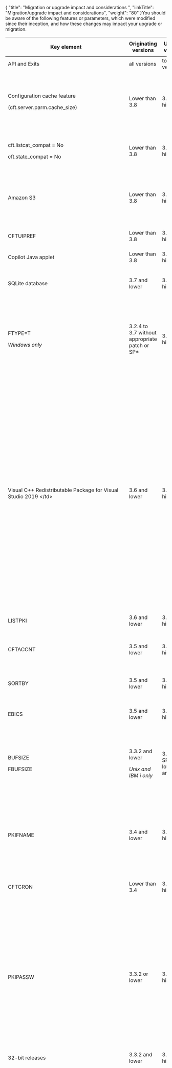 {
    "title": "Migration or upgrade impact and considerations ",
    "linkTitle": "Migration/upgrade impact and considerations",
    "weight": "80"
}You should be aware of the following features or parameters, which were modified since their inception, and how these changes may impact your upgrade or migration.

<table>
   <thead>
      <tr>
<th class="TableStyle-SynchTableStyle_interop-HeadE-Column1-Header1"><p>Key element</p>         </th>
<th class="TableStyle-SynchTableStyle_interop-HeadE-Column1-Header1">Originating versions         </th>
<th class="TableStyle-SynchTableStyle_interop-HeadE-Column1-Header1">Updated versions         </th>
<th class="TableStyle-SynchTableStyle_interop-HeadD-Column1-Header1">Description         </th>
      </tr>
   </thead>
   <tbody>
      <tr>
         <td>API and Exits         </td>
         <td>all versions         </td>
         <td>to any version         </td>
         <td>You must recompile any API or Exit programs that are used by Transfer CFT.         </td>
      </tr>
      <tr>
         <td><p>Configuration cache feature</p>
<p>(cft.server.parm.cache_size)</p>         </td>
         <td>Lower than 3.8         </td>
         <td>3.8 and higher         </td>
         <td><p><span id="parmcache"></span>The default value is now 5000 instead of zero, making the cache feature active by default.</p>
<p>This means that updates no longer occur dynamically; you can execute <code>RECONFIG </code>type<code>=PARMCACHE </code>or wait for a cache timeout as defined in <code>cft.server.parm.cache_timeout (60 seconds).</code></p>         </td>
      </tr>
      <tr>
         <td><p>cft.listcat_compat = No</p>
<p>cft.state_compat = No</p>         </td>
         <td>Lower than 3.8         </td>
         <td>3.8 and higher         </td>
         <td><p>Modified the default value for the <code>cft.listcat_compat </code>(lstcompat) and <code>  cft.state_compat     </code>(stacompat) parameters from YES to NO.</p>         </td>
      </tr>
      <tr>
         <td>Amazon S3         </td>
         <td>Lower than 3.8         </td>
         <td>3.8 and higher         </td>
         <td><p>When using Amazon S3, the default setting FACTION=VERIFY is no longer ignored.</p>
<p>If you would like to continue to have the same behavior of overwriting the file, please use FACTION=DELETE. Note, though, that the file is not available during the transfer.</p>         </td>
      </tr>
      <tr>
         <td>CFTUIPREF         </td>
         <td>Lower than 3.8         </td>
         <td>3.8 and higher         </td>
         <td>After an upgrade you may need to check user privileges for creating filters in the CFTUIPREF object.         </td>
      </tr>
      <tr>
         <td>Copilot Java applet         </td>
         <td>Lower than 3.8         </td>
         <td>3.8 and higher         </td>
         <td>The Copilot Java applet was removed from the product. Users are invited to use the Transfer CFT UI or Flow Manager for a graphical UI experience.         </td>
      </tr>
      <tr>
         <td>SQLite database         </td>
         <td>3.7 and lower         </td>
         <td>3.8 and higher         </td>
         <td><p>The CFTPARM object's PARTFNAM and PKIFNAME fields are obsolete for Windows, UNIX, and HP NonStop.</p>         </td>
      </tr>
      <tr>
         <td><p>FTYPE=T</p>
<p><em>Windows only</em></p>         </td>
         <td>3.2.4 to 3.7 without appropriate patch or SP*         </td>
         <td>3.8 and higher         </td>
         <td><p>On Windows systems, note the following difference when FTYPE=T.</p>
<ul>
<li>For versions 3.2.4 to 3.7 without the patch, an empty line terminated by a 1A character is transmitted.</li>
<li>Prior to 3.2.4 and for the versions with the SP or patch applied, an empty line terminated by a 1A character is not transmitted.</li>
</ul>
<p>*3.7 SP1 (patch), 3.3.2 SP8, 3.6 SP3, 3.8</p>         </td>
      </tr>
      <tr>
         <td>Visual C++ Redistributable Package for Visual Studio 2019
&lt;/td&gt;         </td>
         <td>3.6 and lower         </td>
         <td>3.7 and higher         </td>
         <td><p>Transfer CFT on Windows requires the <strong>Visual C++ Redistributable Package for Visual Studio 2019</strong> for proper functioning. This provides the necessary library files (DLL) for Transfer CFT.</p>
<p>You must install <code>vcredist_x64.exe</code> prior to installing or upgrading Transfer CFT.</p>
<p><strong>Issue</strong></p>
<p>If you perform an upgrade without first installing the Redistributable package, the runtime is not imported and Transfer CFT will not operate correctly. The following information displays in the <code>&lt;installdir&gt;/install.log</code> file:</p>
<p>Script stderr:</p>
<p>child killed: unknown signal</p>
<p> </p>
<p>Fail to import RUNTIME data.</p>
<p>Problem running post-install step. Installation may not complete correctly</p>
<p>Fail to import RUNTIME data.</p>
<p><strong>Corrective action</strong></p>
<ol>
<li>Install the Redistributable package.</li>
<li>From the <code>cmd </code>console, load the profile.</li>
<li>Import the runtime data by running the import command to complete the upgrade.</li>
<li>Check that the script executed correctly.</li>
</ol>         </td>
      </tr>
      <tr>
         <td>LISTPKI         </td>
         <td>3.6 and lower         </td>
         <td>3.7 and higher         </td>
         <td>To use the new LISTPKI format, copy the <code>dspcnf.xml</code> model file from <code>&lt;installdir&gt;/distrib/template/conf</code> to the <code>&lt;runtimedir&gt;/conf.</code>         </td>
      </tr>
      <tr>
         <td>CFTACCNT         </td>
         <td>3.5 and lower         </td>
         <td>3.6 and higher         </td>
         <td><p>Updated the documentation for the account file in v24 format. Please note the changes in field length as described in the CFTACCNT list.</p>         </td>
      </tr>
      <tr>
         <td>SORTBY         </td>
         <td>3.5 and lower         </td>
         <td>3.6 and higher         </td>
         <td><p>Catalog records are no longer displayed by IDTU. To have the same display as in previous versions, use the SORTBY parameter as follows:<br />
<code>listcat sortby=idtu</code></p>         </td>
      </tr>
      <tr>
         <td>EBICS         </td>
         <td>3.5 and lower         </td>
         <td>3.6 and higher         </td>
         <td><p>Use the Axway EBICS client. Please refer to the <a href="https://docs.axway.com/bundle/EBICSClient_10_allOS_en_HTML5/page/ebics_client_documentation_home.html">EBICS client documentation</a> for product details.</p>         </td>
      </tr>
      <tr>
         <td><p>BUFSIZE</p>
<p>FBUFSIZE</p>         </td>
         <td><p>3.3.2 and lower</p>
<p><em>Unix and IBM i only</em></p>         </td>
         <td><p>3.4, 3.6 SP2 and lower, 3.7 and 3.8</p>         </td>
         <td><p>A BUFSIZE or FBUFSIZE value greater than 32 kiB may lead to Transfer CFT failing to exchange messages between CFTTPRO and CFTTFIL.
If you have set a value higher than 32 kiB, please decrease it to 32768.</p>
<blockquote>
<p><strong>Note:</strong></p>
<p>As of 3.6 SP3, 3.8 SP1, and 3.9, the internal value limit is 32768.</p>
</blockquote>         </td>
      </tr>
      <tr>
         <td>PKIFNAME         </td>
         <td>3.4 and lower         </td>
         <td>3.5 and higher         </td>
         <td>You can no longer reference a certificate with the PKIFNAME format (<code>CFTPARM:PKIFNAME=TXT://certificate</code>).
<p>Previously, when implementing an integrated
PKI, the PKIFNAME parameter could indicate a flat-file database (<code>PKIFNAME=TXT://certificate</code>). If you were using this kind of file and then migrate, you must manually import all certificates into the PKI database.</p>         </td>
      </tr>
      <tr>
         <td>CFTCRON         </td>
         <td>Lower than 3.4         </td>
         <td>3.4 and higher         </td>
         <td>An upgrade from a version lower than Transfer CFT 3.4 to 3.4 or higher may fail due to an incorrect time syntax because the CFTCRON time syntax is checked when creating or editing a CFTCRON object.         </td>
      </tr>
      <tr>
         <td>PKIPASSW         </td>
         <td>3.3.2 or lower         </td>
         <td>3.4 and higher         </td>
         <td><p>Removed the PKIPASSW parameter from PKI commands (still available for CFTPARM).</p>
<blockquote>
<p><strong>Note:</strong></p>
<p>In earlier versions of Transfer CFT, the PKIPASSW parameter was used for encryption in the multiple PKI commands. This functionality is now replaced by the UCONF crypto.key_fname parameter.</p>
</blockquote>
<p><strong>Impact</strong></p>
<p>If you are using PKIEXT to export keys during a manual migration, you must use the same PKIPASSW (CFTPARM object) as was originally used to import the key. Using the same logic, to re-import a key that you extracted using PKIEXT, you require the same CFTPARM <a href="../../c_intro_userinterfaces/command_summary/parameter_intro/pkipassw">PKIPASSW</a>.</p>
<p>For information on exporting keys, please refer to <a href="../../transport_security_start_here/certificates/pkiutil_cli_intro/pkiext">Using PKIEXT</a>.</p>         </td>
      </tr>
      <tr>
         <td>32-bit releases         </td>
         <td>3.3.2 and lower         </td>
         <td>3.4 and higher         </td>
         <td>End of 32-bit version deliveries.         </td>
      </tr>
      <tr>
         <td>Some default values         </td>
         <td>3.3.2 and lower         </td>
         <td>3.4 and higher         </td>
         <td><p>Updated default values of the following parameters to optimize and standardize among platforms.</p>
<table>
<thead data-xmlns="">
      <tr>
<th class="TableStyle-SynchTableStyle_interop-HeadE-Column1-Header1">Object         </th>
<th class="TableStyle-SynchTableStyle_interop-HeadE-Column1-Header1">Parameter         </th>
<th class="TableStyle-SynchTableStyle_interop-HeadE-Column1-Header1">Old default         </th>
<th class="TableStyle-SynchTableStyle_interop-HeadD-Column1-Header1">New default         </th>
      </tr>
   </thead>
<tbody data-xmlns="">
      <tr>
         <td><p><strong>CFTPARM</strong></p>
<p> </p>
<p> </p>
<p> </p>
<p> </p>
<p> </p>
<p> </p>         </td>
         <td><p>MAXTRANS</p>         </td>
         <td><p>128 (Win), 256
(os400, unix, vms), 990 (z/OS)</p>         </td>
         <td><p>256</p>         </td>
      </tr>
      <tr>
         <td><p>MAXTASK</p>         </td>
         <td><p>1 (Win), 16
(os400, unix, vms), 400 (z/OS)</p>         </td>
         <td><p>8</p>         </td>
      </tr>
      <tr>
         <td><p>TRANTASK</p>         </td>
         <td><p>14 (z/OS), 16
(os400, unix, vms), 128 (win)</p>         </td>
         <td><p>3</p>         </td>
      </tr>
      <tr>
         <td><p>WAITTASK</p>         </td>
         <td><p>1441</p>         </td>
         <td><p>10</p>         </td>
      </tr>
      <tr>
         <td><p>SSLMTASK</p>         </td>
         <td><p>1 (Win), 16
(os400, unix, vms), 64 (z/OS)</p>         </td>
         <td><p>8</p>         </td>
      </tr>
      <tr>
         <td><p>SSLTTASK</p>         </td>
         <td><p>14 (z/OS), 16
(os400, unix, vms), 128 (win)</p>         </td>
         <td><p>3</p>         </td>
      </tr>
      <tr>
         <td><p>SSLWTASK</p>         </td>
         <td><p>1441</p>         </td>
         <td><p>10</p>         </td>
      </tr>
      <tr>
         <td><p>CFTNET</p>
<p> </p>         </td>
         <td><p>type</p>         </td>
         <td><p>x25</p>         </td>
         <td><p>TCP</p>         </td>
      </tr>
      <tr>
         <td><p>maxcnx</p>         </td>
         <td><p>32</p>         </td>
         <td><p>384</p>         </td>
      </tr>
      <tr>
         <td><p>CFTPROT type=PeSIT prof=ANY</p>         </td>
         <td><p>concat</p>         </td>
         <td><p>no</p>         </td>
         <td><p>yes</p>         </td>
      </tr>
      <tr>
         <td><p>multart</p>         </td>
         <td><p>no</p>         </td>
         <td><p>yes</p>         </td>
      </tr>
      <tr>
         <td><p>segment</p>         </td>
         <td><p>no</p>         </td>
         <td><p>yes</p>         </td>
      </tr>
      <tr>
         <td><p>rpacing</p>         </td>
         <td><p>36</p>         </td>
         <td><p>32767</p>         </td>
      </tr>
      <tr>
         <td><p>spacing</p>         </td>
         <td><p>36</p>         </td>
         <td><p>32767</p>         </td>
      </tr>
      <tr>
         <td><p>rrusize</p>         </td>
         <td><p>4056</p>         </td>
         <td><p>32750</p>         </td>
      </tr>
      <tr>
         <td><p>srusize</p>         </td>
         <td><p>4056</p>         </td>
         <td><p>32750</p>         </td>
      </tr>
      <tr>
         <td><p>disctc</p>         </td>
         <td><p>90</p>         </td>
         <td><p>60</p>         </td>
      </tr>
      <tr>
         <td><p>disctd</p>         </td>
         <td><p>120</p>         </td>
         <td><p>10</p>         </td>
      </tr>
      <tr>
         <td><p>disctr</p>         </td>
         <td><p>45</p>         </td>
         <td><p>45</p>         </td>
      </tr>
      <tr>
         <td><p>discts</p>         </td>
         <td><p>165</p>         </td>
         <td><p>60</p>         </td>
      </tr>
      <tr>
         <td><p>rchkw</p>         </td>
         <td><p>2</p>         </td>
         <td><p>3</p>         </td>
      </tr>
      <tr>
         <td><p>schkw</p>         </td>
         <td><p>2</p>         </td>
         <td><p>3</p>         </td>
      </tr>
      <tr>
         <td><p>rcomp</p>         </td>
         <td><p>10</p>         </td>
         <td><p>0</p>         </td>
      </tr>
      <tr>
         <td><p>scomp</p>         </td>
         <td><p>10</p>         </td>
         <td><p>0</p>         </td>
      </tr>
      <tr>
         <td>sserv         </td>
         <td>PESIT         </td>
         <td>GSIT         </td>
      </tr>
      <tr>
         <td><strong>CFTPROT type=ODETTE</strong>         </td>
         <td>tcp         </td>
         <td>CFT         </td>
         <td>OFTP         </td>
      </tr>
      <tr>
         <td><p><strong>CFTTCP</strong></p>         </td>
         <td><p>retryw</p>         </td>
         <td><p>7</p>         </td>
         <td><p>1</p>         </td>
      </tr>
      <tr>
         <td><p>retryn</p>         </td>
         <td><p>6</p>         </td>
         <td><p>4</p>         </td>
      </tr>
      <tr>
         <td><p>retrym</p>         </td>
         <td><p>12</p>         </td>
         <td><p>12</p>         </td>
      </tr>
      <tr>
         <td><p>cnxinout</p>         </td>
         <td><p>2</p>         </td>
         <td><p>4</p>         </td>
      </tr>
   </tbody>
</table>
<p><strong>Impact</strong></p>
<p>Check the use in your flows and modify according.</p>         </td>
      </tr>
      <tr>
         <td>cft.server.processing_scripts_variables_blacklist         </td>
         <td>3.3.2 SP3 and lower         </td>
         <td>3.3.2 SP4 and higher         </td>
         <td>POSIX Regular Extended expression that defines forbidden characters.         </td>
      </tr>
      <tr>
         <td>TLS         </td>
         <td>3.2.x and higher         </td>
         <td><p>not applicable</p>         </td>
         <td><p>When migrating to 3.2.x or higher, SSL transfers may fail with a DIAGP e105s86 or e75s89 when performing transfers with the versions listed below (with the error occurring on the remote {{< TransferCFT/transfercftname  >}}).</p>
<p>Affected versions:</p>
<ul>
<li>All 3.1.3 SP7 and lower</li>
<li>All 3.0.1 SP3 and lower</li>
</ul>
<p>On even older versions, we recommend setting the CFTPROT:CONCAT parameter to No.</p>         </td>
      </tr>
      <tr>
         <td>CA certificate chains         </td>
         <td>3.1.3 and lower         </td>
         <td>3.2.2 and higher         </td>
         <td><p>In {{< TransferCFT/transfercftname  >}} 3.1.3 and lower, you can perform a SSL transfer even if the certificate chain is not complete (not signed by a ROOT CA).</p>
<p><strong>Impact</strong></p>
<p>In {{< TransferCFT/transfercftname  >}} 3.2.2 and higher, the certificate chain must be complete for a transfer to succeed.</p>
<p>For more information, see <a href="../../troubleshoot_intro/admin_troubleshooting_server/troubleshoot_security#Unknown" class="MCXref xref">Unknown CA leads to a failed certificate verification</a></p>         </td>
      </tr>
      <tr>
         <td>PKIPASSW         </td>
         <td>3.1.3 and lower         </td>
         <td>3.3.2 and higher         </td>
         <td><p>When upgrading from 3.1.3 to 3.3.2, first check that the PKIPASSW length value is not greater than 8 characters.</p>
<p>If the value is 8 or less, you can proceed with the upgrade.</p>
<p>If the PKIPASSW value in the CFTPARM command is greater than 8 characters, perform the steps in the solution below.</p>
<p><strong>Solution</strong></p>
<p>Prior to migration you  must truncate the password on the Transfer CFT 3.1.3:</p>
<ol>
<li>Export the CFTPARM.<br />
<code>CFTUTIL cftext type=parm, fout=file_parm.out</code></li>
<li>Modify the PKIPASSW in the file. For example, if the old value was <code>PKIPASSW=12345678910</code>, replace it with <code>PKIPASSW=12345678.</code></li>
<li>Reimport:<br />
<code>CFTUTIL config type=input,fname=file_parm.out</code></li>
<li>Continue the Transfer CFT 3.3.2 upgrade process.</li>
</ol>         </td>
      </tr>
      <tr>
         <td>Copilot client         </td>
         <td><p>3.1.3 or lower</p>         </td>
         <td>3.2.2 and higher         </td>
         <td><p>The Copilot application changed from a Java applet to a Java Web Start program.</p>
<p><strong>Impact</strong></p>
<p>Copilot requires Java 7 or higher.</p>         </td>
      </tr>
      <tr>
         <td>ROOTCID=NONE         </td>
         <td>3.1.3         </td>
         <td>3.2.2 and higher         </td>
         <td><p>Non authentication method was available in 3.1.3 and lower (anonymous TLS connection).</p>
<p><strong>Impact</strong></p>
<p>This support has been removed in {{< TransferCFT/transfercftname  >}} 3.2.2 and higher.
You must update the ROOTCID parameter.</p>         </td>
      </tr>
      <tr>
         <td>TLS         </td>
         <td>3.1.3 or lower         </td>
         <td>3.2.2 and higher         </td>
         <td><p>To comply with security standards, as of Transfer CFT version 3.2.2 the use of the cipher suites 59, 60, and 61 is restricted to TLS 1.2 exclusively.</p>
<p><strong>Impact</strong></p>
<p>This means that if some of your partners use a version of Transfer CFT lower than 3.2.2 that does not support TLS 1.2, and you are using ciphers 59, 60 and 61, which requires TLS 1.2 in version 3.2.2 and higher, you must add another cipher in the cipher list and remove ciphers 59, 60, 61 from the partner's cipher list.</p>
<blockquote>
<p><strong>Note:</strong></p>
<p>You do not have to remove ciphers 59, 60, 61 in the partner cipher list if you apply the Transfer CFT patch 3.0.1 SP11.</p>
</blockquote>         </td>
      </tr>
      <tr>
         <td>Rotate the log         </td>
         <td>3.0.1 or lower         </td>
         <td>3.1.3 and higher         </td>
         <td><p>Changed the switch log feature behavior.</p>
<p>In version 3.0.1 or lower, there were two files that automatically alternated.</p>
<p><strong>Impact</strong></p>
<p>In version 3.1.3 and higher if you want to continue this functionality, you must set the alternate log file's uconf value <code>cft.cftlog.afname</code> to the alternate file path (for example, <code>$CFTRUNTIME/log/cftloga</code>).</p>         </td>
      </tr>
      <tr>
         <td>Demo certificates         </td>
         <td>3.0.1 or lower         </td>
         <td>3.1.2 and higher         </td>
         <td><p>Axway no longer delivers the template certificates used in the Transfer CFT SSL.</p>
<p>Impact</p>
<p>If you were using the demo certificates, import your proper certificates and replace in the PKI database as the Demo certificates are expired.</p>         </td>
      </tr>
      <tr>
         <td><p>CFTPARM </p>
<p>key parameter</p>         </td>
         <td>2.7.1 or lower         </td>
         <td>3.0.1 and higher         </td>
         <td>If you had the CFTPARM key parameter set directly to a value, you must modify this so that key parameter points to an indirection file containing the license key.         </td>
      </tr>
   </tbody>
</table>

 
